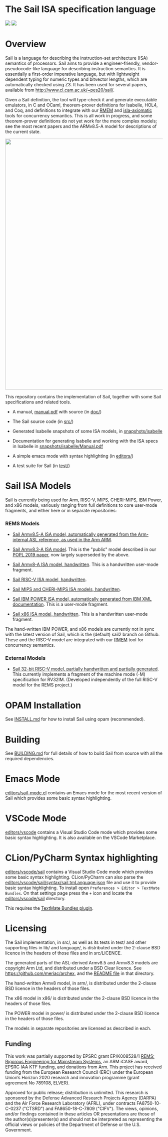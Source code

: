 The Sail ISA specification language
===================================

![](https://github.com/rems-project/sail/workflows/CI%20ubuntu-20.04/badge.svg)
![](https://github.com/rems-project/sail/workflows/CI%20macOS-latest/badge.svg)

Overview
========

Sail is a language for describing the instruction-set architecture
(ISA) semantics of processors. Sail aims to provide a
engineer-friendly, vendor-pseudocode-like language for describing
instruction semantics. It is essentially a first-order imperative
language, but with lightweight dependent typing for numeric types and
bitvector lengths, which are automatically checked using Z3. It has
been used for several papers, available from
<http://www.cl.cam.ac.uk/~pes20/sail/>.
<p>

Given a Sail definition, the tool will type-check it and generate
executable emulators, in C and OCaml, theorem-prover definitions for
Isabelle, HOL4, and Coq, and definitions to integrate with our 
<a href="http://www.cl.cam.ac.uk/users/pes20/rmem">RMEM</a>
and
<a href="https://isla-axiomatic.cl.cam.ac.uk/">isla-axiomatic</a>
tools for
concurrency semantics.  This is all work in progress, and some
theorem-prover definitions do not yet work for the more complex
models; see the most recent papers and the ARMv8.5-A model for
descriptions of the current state.
<p>

  <img width="800" src="https://www.cl.cam.ac.uk/~pes20/sail/overview-sail.png?">
<p>

This repository contains the implementation of Sail, together with
some Sail specifications and related tools.

* A manual, [manual.pdf](manual.pdf) with source (in [doc/](doc/))

* The Sail source code (in [src/](src/))

* Generated Isabelle snapshots of some ISA models, in [snapshots/isabelle](snapshots/isabelle)

* Documentation for generating Isabelle and working with the ISA specs
  in Isabelle in [snapshots/isabelle/Manual.pdf](snapshots/isabelle/Manual.pdf)

* A simple emacs mode with syntax highlighting (in [editors/](editors/))

* A test suite for Sail (in [test/](test/))

Sail ISA Models
===============

Sail is currently being used for Arm, RISC-V, MIPS, CHERI-MIPS, IBM Power, and x86 models,  variously ranging from full definitions to core user-mode fragments, and either here or in separate repositories:

### REMS Models

* [Sail Armv8.5-A ISA model, automatically generated from the Arm-internal ASL reference, as used in the Arm ARM](https://github.com/rems-project/sail-arm).

* [Sail Armv8.3-A ISA model](https://github.com/rems-project/sail/tree/sail2/aarch64). This is the "public" model described in our [POPL 2019 paper](http://www.cl.cam.ac.uk/users/pes20/sail/sail-popl2019.pdf), now largely superseded by the above.

* [Sail Armv8-A ISA model, handwritten](https://github.com/rems-project/sail/tree/sail2/aarch64_small). This is a handwritten user-mode fragment.

* [Sail RISC-V ISA model, handwritten](https://github.com/riscv/sail-riscv). 

* [Sail MIPS and CHERI-MIPS ISA models, handwritten](https://github.com/CTSRD-CHERI/sail-cheri-mips).

* [Sail IBM POWER ISA model, automatically generated from IBM XML documentation](https://github.com/rems-project/sail/tree/sail2/old/power).  This is a user-mode fragment. 

* [Sail x86 ISA model, handwritten](https://github.com/rems-project/sail/tree/sail2/old/x86). This is a handwritten user-mode fragment. 

The hand-written IBM POWER, and x86 models are currently not in sync
with the latest version of Sail, which is the (default) sail2 branch
on Github.  These and the RISC-V model are integrated with our [RMEM](http://www.cl.cam.ac.uk/users/pes20/rmem) tool for concurrency semantics. 

### External Models

* [Sail 32-bit RISC-V model, partially handwritten and partially generated](https://github.com/thoughtpolice/rv32-sail). This currently implements a fragment of the machine mode (-M) specification for RV32IM. (Developed independently of the full RISC-V model for the REMS project.)

OPAM Installation
=================

See [INSTALL.md](INSTALL.md) for how
to install Sail using opam (recommended).

Building
========

See [BUILDING.md](BUILDING.md) for full details of how to build Sail from source
with all the required dependencies.

Emacs Mode
==========

[editors/sail-mode.el](editors/sail-mode.el) contains an Emacs mode
for the most recent version of Sail which provides some basic syntax
highlighting.

VSCode Mode
===========

[editors/vscode](editors/vscode) contains a Visual Studio Code mode
which provides some basic syntax highlighting. It is also available
on the VSCode Marketplace.

CLion/PyCharm Syntax highlighting
===========

[editors/vscode/sail](editors/vscode/sail) contains a Visual Studio Code
mode which provides some basic syntax highlighting. CLion/PyCharm can also
parse the [editors/vscode/sail/syntax/sail.tmLanguage.json](sail.tmLanguage.json)
file and use it to provide basic syntax highlighting.
To install open `Preferences > Editor > TextMate Bundles`. On that settings
page press the `+` icon and locate the [editors/vscode/sail](editors/vscode/sail)
directory.

This requires the [TextMate Bundles plugin](https://plugins.jetbrains.com/plugin/7221-textmate-bundles).

Licensing
=========

The Sail implementation, in src/, as well as its tests in test/ and
other supporting files in lib/ and language/, is distributed under the
2-clause BSD licence in the headers of those files and in src/LICENCE.

The generated parts of the ASL-derived Armv8.5 and Armv8.3 models are
copyright Arm Ltd, and distributed under a BSD Clear licence. See https://github.com/meriac/archex, and the
[README file](aarch64/README) in that directory.

The hand-written Armv8 model, in arm/, is distributed under the
2-clause BSD licence in the headers of those files.

The x86 model in x86/ is distributed under the 2-clause BSD licence in
the headers of those files.

The POWER model in power/ is distributed under the 2-clause BSD licence in
the headers of those files.

The models in separate repositories are licensed as described in each. 

## Funding 

This work was partially supported by EPSRC grant EP/K008528/1 <a href="http://www.cl.cam.ac.uk/users/pes20/rems">REMS: Rigorous Engineering for
  Mainstream Systems</a>,
an ARM iCASE award, EPSRC IAA KTF funding, and donations from Arm.
This project has received funding from the European Research Council
(ERC) under the European Union’s Horizon 2020 research and innovation programme (grant agreement No 789108, ELVER).

Approved for public release; distribution is unlimited. This research
is sponsored by the Defense Advanced Research Projects Agency (DARPA)
and the Air Force Research Laboratory (AFRL), under contracts
FA8750-10-C-0237 ("CTSRD") and FA8650-18-C-7809 ("CIFV"). The views,
opinions, and/or findings contained in these articles OR presentations are
those of the author(s)/presenter(s) and should not be interpreted as
representing the official views or policies of the Department of
Defense or the U.S. Government.



